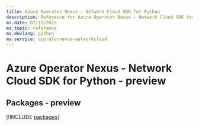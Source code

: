 ```yaml
---
title: Azure Operator Nexus - Network Cloud SDK for Python
description: Reference for Azure Operator Nexus - Network Cloud SDK for Python
ms.date: 07/11/2025
ms.topic: reference
ms.devlang: python
ms.service: operatornexus-networkcloud
---
```

# Azure Operator Nexus - Network Cloud SDK for Python - preview
## Packages - preview
[!INCLUDE [packages](operator-nexus---network-cloud-index.md)]